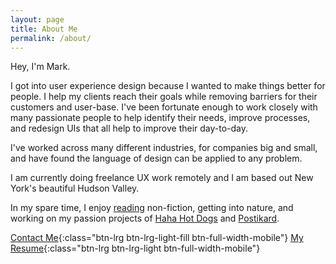 ```yaml
---
layout: page
title: About Me
permalink: /about/
---
```


Hey, I'm Mark.

I got into user experience design because I wanted to make things better for people.
I help my clients reach their goals while removing barriers for their customers and user-base. I've been fortunate enough to work closely with many passionate people to help identify their needs, improve processes, and redesign UIs that all help to improve their day-to-day.

I've worked across many different industries, for companies big and small, and have found the language of design can be applied to any problem.

I am currently doing freelance UX work remotely and I am based out New York's beautiful Hudson Valley.

In my spare time, I enjoy [reading](https://www.goodreads.com/user/show/621952-mark) non-fiction, getting into nature, and working on my passion projects of [Haha Hot Dogs](https://www.instagram.com/hahahotdogs/) and [Postikard](https://www.postikard.com).


[Contact Me](/contact/){:class="btn-lrg btn-lrg-light-fill btn-full-width-mobile"} [My Resume](../resume){:class="btn-lrg btn-lrg-light btn-full-width-mobile"}

